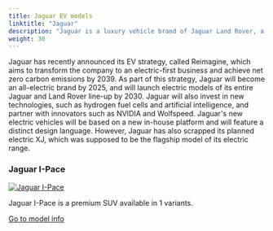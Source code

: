 ```yaml
---
title: Jaguar EV models
linktitle: "Jaguar"
description: "Jaguar is a luxury vehicle brand of Jaguar Land Rover, a British multinational car manufacturer with its headquarters in Coventry, England. Jaguar Cars was founded in 1922 as the Swallow Sidecar Company, originally making motorcycle sidecars before developing bodies for passenger cars. The company's name was changed from SS Cars to Jaguar Cars in 1945."
weight: 30
---
```

<!-- markdownlint-disable MD033 -->
<!-- markdownlint-disable MD010 -->
Jaguar has recently announced its EV strategy, called Reimagine, which aims to transform the company to an electric-first business and achieve net zero carbon emissions by 2039. As part of this strategy, Jaguar will become an all-electric brand by 2025, and will launch electric models of its entire Jaguar and Land Rover line-up by 2030. Jaguar will also invest in new technologies, such as hydrogen fuel cells and artificial intelligence, and partner with innovators such as NVIDIA and Wolfspeed. Jaguar's new electric vehicles will be based on a new in-house platform and will feature a distinct design language. However, Jaguar has also scrapped its planned electric XJ, which was supposed to be the flagship model of its electric range.

<div class="container shadow p-3 mb-5 bg-body-tertiary rounded border">
<h3> Jaguar I-Pace</h3>
	<div class="row">
		<div class="col col-12 col-md-6">
			<a href="i-pace"><img src="https://media.evkx.net/multimedia/models/jaguar/i-pace/i-pace_ev400/main_1_st.jpg" class="img-fluid" alt="Jaguar I-Pace" ></a>
		</div>
		<div class="col col-12 col-md-6">
<p>
Jaguar I-Pace is a premium SUV available in 1 variants.
</p>
	<a href="i-pace/" class="btn btn-outline-primary" role="button">Go to model info</a>
		</div>
	</div>
</div>
